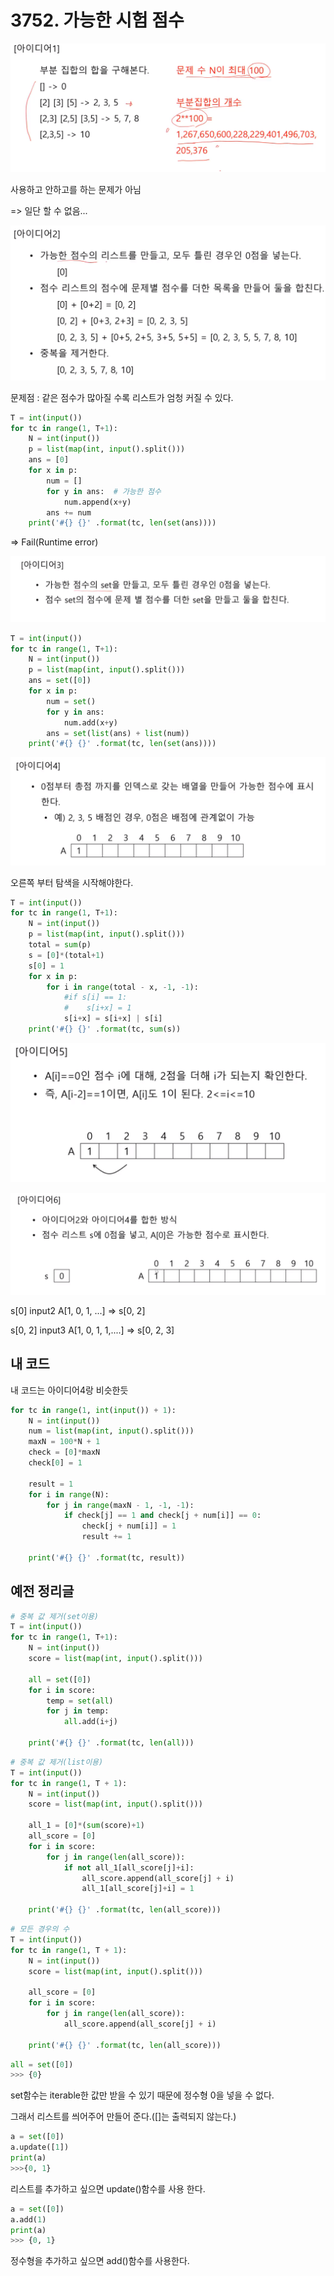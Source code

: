 # 3752. 가능한 시험 점수

![1583468056268](assets/1583468056268.png)

사용하고 안하고를 하는 문제가 아님

=> 일단 할 수 없음...



![1583468070832](assets/1583468070832.png)

문제점 : 같은 점수가 많아질 수록 리스트가 엄청 커질 수 있다.

```python
T = int(input())
for tc in range(1, T+1):
    N = int(input())
    p = list(map(int, input().split()))
    ans = [0]
    for x in p:
        num = []
        for y in ans:  # 가능한 점수
            num.append(x+y)
        ans += num
    print('#{} {}' .format(tc, len(set(ans))))
```

=> Fail(Runtime error)



![1583468281085](assets/1583468281085.png)

```python
T = int(input())
for tc in range(1, T+1):
    N = int(input())
    p = list(map(int, input().split()))
    ans = set([0])
    for x in p:
        num = set()
        for y in ans: 
            num.add(x+y)
        ans = set(list(ans) + list(num))
    print('#{} {}' .format(tc, len(set(ans))))
```



![1583468433307](assets/1583468433307.png)

오른쪽 부터 탐색을 시작해야한다.

```python
T = int(input())
for tc in range(1, T+1):
    N = int(input())
    p = list(map(int, input().split()))
    total = sum(p)
    s = [0]*(total+1)
    s[0] = 1
    for x in p:
        for i in range(total - x, -1, -1): 
            #if s[i] == 1:
            #    s[i+x] = 1
            s[i+x] = s[i+x] | s[i]
    print('#{} {}' .format(tc, sum(s))
```



![1583468962378](assets/1583468962378.png)





![1583469347541](assets/1583469347541.png)

s[0] input2  A[1, 0, 1, ...] => s[0, 2]

s[0, 2] input3  A[1, 0, 1, 1,....] => s[0, 2, 3]



## 내 코드

내 코드는 아이디어4랑 비슷한듯

```python
for tc in range(1, int(input()) + 1):
    N = int(input())
    num = list(map(int, input().split()))
    maxN = 100*N + 1
    check = [0]*maxN
    check[0] = 1

    result = 1
    for i in range(N):
        for j in range(maxN - 1, -1, -1):
            if check[j] == 1 and check[j + num[i]] == 0:
                check[j + num[i]] = 1
                result += 1

    print('#{} {}' .format(tc, result))
```



## 예전 정리글

```python
# 중복 값 제거(set이용)
T = int(input())
for tc in range(1, T+1):
    N = int(input())
    score = list(map(int, input().split()))

    all = set([0])
    for i in score:
        temp = set(all)
        for j in temp:
            all.add(i+j)

    print('#{} {}' .format(tc, len(all)))
```

```python
# 중복 값 제거(list이용)
T = int(input())
for tc in range(1, T + 1):
    N = int(input())
    score = list(map(int, input().split()))

    all_1 = [0]*(sum(score)+1)
    all_score = [0]
    for i in score:
        for j in range(len(all_score)):
            if not all_1[all_score[j]+i]:
                all_score.append(all_score[j] + i)
                all_1[all_score[j]+i] = 1

    print('#{} {}' .format(tc, len(all_score)))
```

```python
# 모든 경우의 수
T = int(input())
for tc in range(1, T + 1):
    N = int(input())
    score = list(map(int, input().split()))

    all_score = [0]
    for i in score:
        for j in range(len(all_score)):
            all_score.append(all_score[j] + i)
            
	print('#{} {}' .format(tc, len(all_score)))
```



```python
all = set([0])
>>> {0}
```

set함수는 iterable한 값만 받을 수 있기 때문에 정수형 0을 넣을 수 없다.

그래서 리스트를 씌어주어 만들어 준다.([]는 출력되지 않는다.)

```python
a = set([0])
a.update([1])
print(a)
>>>{0, 1}
```

리스트를 추가하고 싶으면 update()함수를 사용 한다.

```python
a = set([0])
a.add(1)
print(a)
>>> {0, 1}
```

정수형을 추가하고 싶으면 add()함수를 사용한다.